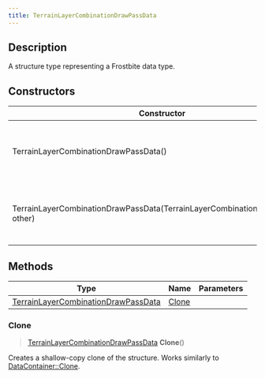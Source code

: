 ```yaml
---
title: TerrainLayerCombinationDrawPassData
---
```

## Description

A structure type representing a Frostbite data type.

## Constructors

| Constructor                                                                    | Description                                              |
| ------------------------------------------------------------------------------ | -------------------------------------------------------- |
| TerrainLayerCombinationDrawPassData()                                          | Create a new instance of this structure type.            |
| TerrainLayerCombinationDrawPassData(TerrainLayerCombinationDrawPassData other) | Create a reference copy of a structure of the same type. |

## Methods

| Type                                                                       | Name            | Parameters |
| -------------------------------------------------------------------------- | --------------- | ---------- |
| [TerrainLayerCombinationDrawPassData](TerrainLayerCombinationDrawPassData) | [Clone](#clone) |            |

### Clone

> [TerrainLayerCombinationDrawPassData](TerrainLayerCombinationDrawPassData) **Clone**()

Creates a shallow-copy clone of the structure. Works similarly to [DataContainer::Clone](/vext/ref/shared/class/datacontainer#clone).
